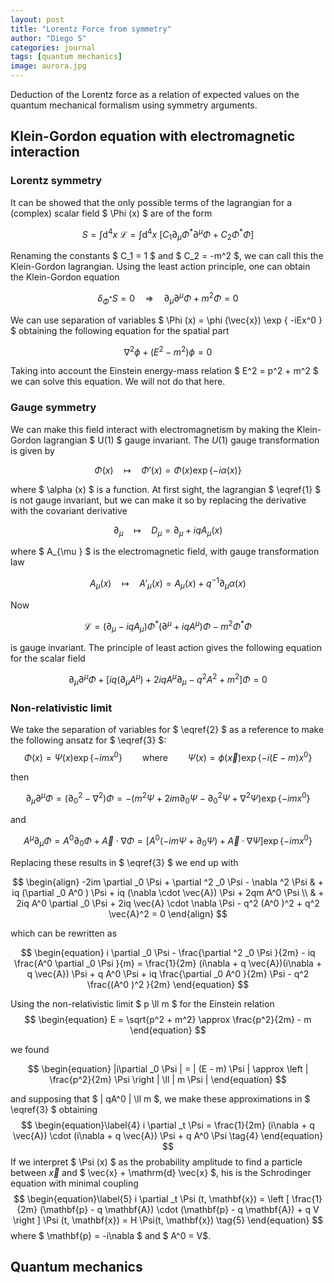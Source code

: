 ```yaml
---
layout: post
title: "Lorentz Force from symmetry"
author: "Diego S"
categories: journal
tags: [quantum mechanics]
image: aurora.jpg
---
```

Deduction of the Lorentz force as a relation of expected values on the quantum mechanical formalism using symmetry arguments.

## Klein-Gordon equation with electromagnetic interaction

### Lorentz symmetry

It can be showed that the only possible terms of the lagrangian for a (complex) scalar field $ \Phi (x) $ are of the form

$$
\begin{equation}\label{1}
	S = \int \mathrm{d}^4 x \ \mathcal{L} = \int \mathrm{d}^4 x \ [ C_1 \partial_{\mu }\Phi ^* \partial ^{\mu }\Phi + C_2 \Phi ^* \Phi ] \tag{1} 
\end{equation}
$$

Renaming the constants $ C_1 = 1 $ and $ C_2 = -m^2 $, we can call this the Klein-Gordon lagrangian. Using the least action principle, one can obtain the Klein-Gordon equation

$$
\begin{equation}\label{2}
	\delta _{\Phi ^*} S = 0 \quad \Rightarrow \quad \partial _{\mu } \partial ^{\mu } \Phi + m^2 \Phi = 0 \tag{2}
\end{equation}
$$

We can use separation of variables $ \Phi (x) = \phi (\vec{x}) \exp \{ -iEx^0 \} $ obtaining the following equation for the spatial part

$$
\begin{equation}
	\nabla ^2 \phi + (E^2 - m^2) \phi = 0
\end{equation}
$$

Taking into account the Einstein energy-mass relation $ E^2 = p^2 + m^2 $ we can solve this equation. We will not do that here.

### Gauge symmetry

We can make this field interact with electromagnetism by making the Klein-Gordon lagrangian $ U(1) $ gauge invariant. The $U(1)$ gauge transformation is given by

$$
\begin{equation}
	\Phi(x) \quad \mapsto \quad \Phi '(x) = \Phi(x) \exp \{ -i \alpha (x) \}
\end{equation}
$$

where $ \alpha (x) $ is a function. At first sight, the lagrangian $ \eqref{1} $ is not gauge invariant, but we can make it so by replacing the derivative with the covariant derivative

$$
\begin{equation}
	\partial _{\mu } \quad \mapsto \quad D_{\mu } = \partial _{\mu } + iqA_{\mu } (x)
\end{equation}
$$

where $ A_{\mu } $ is the electromagnetic field, with gauge transformation law 

$$
\begin{equation}
	A_{\mu } (x) \quad \mapsto \quad A'_{\mu } (x) = A_{\mu } (x) + q^{-1}\partial _{\mu } \alpha (x)
\end{equation}
$$

Now

$$
\begin{equation}
	\mathcal{L} = (\partial _{\mu } - iqA_{\mu }) \Phi ^* (\partial ^{\mu } + iqA^{\mu }) \Phi - m^2 \Phi ^* \Phi
\end{equation}
$$

is gauge invariant. The principle of least action gives the following equation for the scalar field

$$
\begin{equation}\label{3}
	\partial _{\mu } \partial ^{\mu } \Phi + [iq(\partial _{\mu } A^{\mu }) + 2iq A^{\mu } \partial _{\mu } - q^2 A^2 + m^2 ] \Phi = 0 \tag{3}
\end{equation}
$$

### Non-relativistic limit

We take the separation of variables for $ \eqref{2} $ as a reference to make the following ansatz for $ \eqref{3} $:
$$
\begin{equation}
	\Phi (x) = \Psi (x) \exp \{ -imx^0 \} \qquad \text{where} \qquad \Psi (x) = \phi (\vec{x})\exp \{ -i(E - m)x^0 \}
\end{equation}
$$

then

$$
\partial _{\mu } \partial ^{\mu } \Phi = (\partial ^2 _0 - \nabla ^2 )\Phi = -(m^2 \Psi + 2im \partial _0 \Psi - \partial ^2 _0 \Psi + \nabla ^2 \Psi ) \exp \{-imx^0 \}
$$

and

$$
A^{\mu } \partial _{\mu } \Phi = A^0 \partial _0 \Phi + \vec{A} \cdot \nabla \Phi = [ A^0 (-im \Psi + \partial _0 \Psi ) + \vec{A} \cdot \nabla \Psi ] \exp \{-imx^0 \}
$$

Replacing these results in $ \eqref{3} $ we end up with

$$
\begin{align}
	-2im \partial _0 \Psi + \partial ^2 _0 \Psi - \nabla ^2 \Psi & + iq (\partial _0 A^0 ) \Psi + iq (\nabla \cdot \vec{A}) \Psi + 2qm A^0 \Psi \\
    & + 2iq A^0 \partial _0 \Psi + 2iq \vec{A} \cdot \nabla \Psi - q^2 (A^0 )^2 + q^2 \vec{A}^2 = 0
\end{align}
$$

which can be rewritten as

$$
\begin{equation}
	i \partial _0 \Psi - \frac{\partial ^2 _0 \Psi }{2m} - iq \frac{A^0 \partial _0 \Psi }{m} = \frac{1}{2m} (i\nabla + q \vec{A})(i\nabla + q \vec{A}) \Psi + q A^0 \Psi + iq \frac{\partial _0 A^0 }{2m} \Psi - q^2 \frac{(A^0 )^2 }{2m}
\end{equation}
$$

Using the non-relativistic limit $ p \ll m $ for the Einstein relation
$$
\begin{equation}
	E = \sqrt{p^2 + m^2} \approx \frac{p^2}{2m} - m
\end{equation}
$$

we found

$$
\begin{equation}
	|i\partial _0 \Psi | = | (E - m) \Psi | \approx \left | \frac{p^2}{2m} \Psi \right | \ll | m \Psi |
\end{equation}
$$

and supposing that $ | qA^0 | \ll m $,  we make these approximations in $ \eqref{3} $ obtaining
$$
\begin{equation}\label{4}
	i \partial _t \Psi = \frac{1}{2m} (i\nabla + q \vec{A}) \cdot (i\nabla + q \vec{A}) \Psi + q A^0 \Psi \tag{4}
\end{equation}
$$
If we interpret $ \Psi (x) $ as the probability amplitude to find a particle  between $\vec{x}$ and $ \vec{x} + \mathrm{d} \vec{x} $, his is the Schrodinger equation with minimal coupling
$$
\begin{equation}\label{5}
	i \partial _t \Psi (t, \mathbf{x}) = \left [ \frac{1}{2m} (\mathbf{p} - q \mathbf{A}) \cdot (\mathbf{p} - q \mathbf{A}) + q V \right ] \Psi (t, \mathbf{x}) = H \Psi(t, \mathbf{x}) \tag{5}
\end{equation}
$$
where $ \mathbf{p} = -i\nabla $ and $ A^0 = V$.

## Quantum mechanics 

